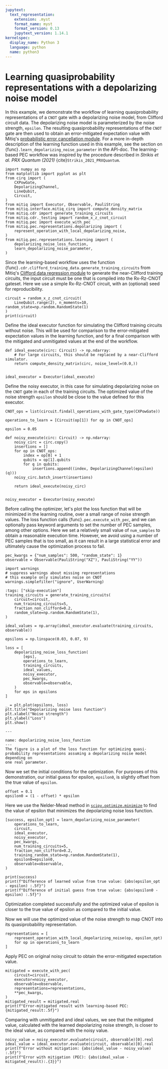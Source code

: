 ```yaml
---
jupytext:
  text_representation:
    extension: .myst
    format_name: myst
    format_version: 0.13
    jupytext_version: 1.14.1
kernelspec:
  display_name: Python 3
  language: python
  name: python3
---
```


# Learning quasiprobability representations with a depolarizing noise model

In this example, we demonstrate the workflow of learning quasiprobability representations of a `CNOT` gate with a depolarizing noise model,
from Clifford circuit data.
The depolarizing noise model is parameterized by the noise strength, `epsilon`.
The resulting quasiprobability representations of the `CNOT` gate are then used to obtain an error-mitigated expectation value with Mitiq's
[probabilistic error cancellation module](../guide/pec.md).
For a more in-depth description of the learning function used in this example, see the section on {func}`.learn_depolarizing_noise_parameter`
in the API-doc.
The learning-based PEC workflow was inspired by the procedure described in *Strikis et al. PRX Quantum (2021)* {cite}`Strikis_2021_PRXQuantum`.

```{code-cell} ipython3
import numpy as np
from matplotlib import pyplot as plt
from cirq import (
    CXPowGate,
    DepolarizingChannel,
    LineQubit,
    Circuit,
)
from mitiq import Executor, Observable, PauliString
from mitiq.interface.mitiq_cirq import compute_density_matrix
from mitiq.cdr import generate_training_circuits
from mitiq.cdr._testing import random_x_z_cnot_circuit
from mitiq.pec import execute_with_pec
from mitiq.pec.representations.depolarizing import (
    represent_operation_with_local_depolarizing_noise,
)
from mitiq.pec.representations.learning import (
    depolarizing_noise_loss_function,
    learn_depolarizing_noise_parameter,
)
```

Since the learning-based workflow uses the function {func}`.cdr.clifford_training_data.generate_training_circuits` from Mitiq's [Clifford data regression module](../guide/cdr.md) to generate the near-Clifford training circuits, the input circuit must be one that is compiled into the Rx-Rz-CNOT gateset.
Here we use a simple Rx-Rz-CNOT circuit, with an (optional) seed for reproducibility.

```{code-cell} ipython3
circuit = random_x_z_cnot_circuit(
    LineQubit.range(2), n_moments=10, random_state=np.random.RandomState(1)
)
print(circuit)
```

Define the ideal executor function for simulating the Clifford training circuits without noise.
This will be used for comparison to the error-mitigated expectation values in the learning function, and for a final comparison with the
mitigated and unmitigated values at the end of the workflow.

```{code-cell} ipython3
def ideal_execute(circ: Circuit) -> np.ndarray:
    # For large circuits, this should be replaced by a near-Clifford simulator.
    return compute_density_matrix(circ, noise_level=(0.0,))


ideal_executor = Executor(ideal_execute)
```

Define the noisy executor, in this case for simulating depolarizing noise on the `CNOT` gate in each of the training circuits.
The optimized value of the noise strength `epsilon` should be close to the value defined for this executor.

```{code-cell} ipython3
CNOT_ops = list(circuit.findall_operations_with_gate_type(CXPowGate))

operations_to_learn = [Circuit(op[1]) for op in CNOT_ops]

epsilon = 0.05

def noisy_execute(circ: Circuit) -> np.ndarray:
    noisy_circ = circ.copy()
    insertions = []
    for op in CNOT_ops:
        index = op[0] + 1
        qubits = op[1].qubits
        for q in qubits:
            insertions.append((index, DepolarizingChannel(epsilon)(q)))
    noisy_circ.batch_insert(insertions)

    return ideal_execute(noisy_circ)


noisy_executor = Executor(noisy_execute)
```

Before calling the optimizer, let's plot the loss function that will be minimized in the learning routine, over a small range of noise strength values.
The loss function calls {func}`.pec.execute_with_pec`, and we can optionally pass keyword arguments to set the number of PEC samples, among other options.
Here we set a relatively small value of `num_samples` to obtain a reasonable execution time.
However, we avoid using a number of PEC samples that is too small, as it can result in a large statistical error and ultimately cause the optimization process to fail.

```{code-cell} ipython3
pec_kwargs = {"num_samples": 500, "random_state": 1}
observable = Observable(PauliString("XZ"), PauliString("YY"))

import warnings
# suppress warnings about missing representations
# this example only simulates noise on CNOT
warnings.simplefilter("ignore", UserWarning)
```

```{code-cell} ipython3
:tags: ["skip-execution"]
training_circuits = generate_training_circuits(
    circuit=circuit,
    num_training_circuits=5,
    fraction_non_clifford=0.2,
    random_state=np.random.RandomState(1),
)

ideal_values = np.array(ideal_executor.evaluate(training_circuits, observable))

epsilons = np.linspace(0.03, 0.07, 9)

loss = [
    depolarizing_noise_loss_function(
        [eps],
        operations_to_learn,
        training_circuits,
        ideal_values,
        noisy_executor,
        pec_kwargs,
        observable=observable,
    )
    for eps in epsilons
]

_ = plt.plot(epsilons, loss)
plt.title("Depolarizing noise loss function")
plt.xlabel("Noise strength")
plt.ylabel("Loss")
plt.show()
```

```{figure} ../_thumbnails/learn-depolarizing.png
---

name: depolarizing_noise_loss_function
---
The figure is a plot of the loss function for optimizing quasi-probability representations assuming a depolarizing noise model depending on
one real parameter.
```

Now we set the initial conditions for the optimization. For purposes of this demonstration, our initial guess for epsilon, `epsilon0`, is
slightly offset from the true value of `epsilon`.

```{code-cell} ipython3
offset = 0.1
epsilon0 = (1 - offset) * epsilon
```

Here we use the Nelder-Mead method in [`scipy.optimize.minimize`](https://docs.scipy.org/doc/scipy/reference/generated/scipy.optimize.minimize.html)
to find the value of epsilon that minimizes the depolarizing noise loss function.

```{code-cell} ipython3
[success, epsilon_opt] = learn_depolarizing_noise_parameter(
    operations_to_learn,
    circuit,
    ideal_executor,
    noisy_executor,
    pec_kwargs,
    num_training_circuits=5,
    fraction_non_clifford=0.2,
    training_random_state=np.random.RandomState(1),
    epsilon0=epsilon0,
    observable=observable,
)

print(success)
print(f"Difference of learned value from true value: {abs(epsilon_opt - epsilon) :.5f}")
print(f"Difference of initial guess from true value: {abs(epsilon0 - epsilon) :.5f}")
```

Optimization completed successfully and the optimized value of epsilon is closer to the true value of epsilon as compared to the initial value.

Now we will use the optimized value of the noise strength to map CNOT into its quasiprobability representation.

```{code-cell} ipython3
representations = [
    represent_operation_with_local_depolarizing_noise(op, epsilon_opt)
    for op in operations_to_learn
]
```

Apply PEC on original noisy circuit to obtain the error-mitigated expectation value.

```{code-cell} ipython3
mitigated = execute_with_pec(
    circuit=circuit,
    executor=noisy_executor,
    observable=observable,
    representations=representations,
    **pec_kwargs,
)
mitigated_result = mitigated.real
print(f"Error-mitigated result with learning-based PEC: {mitigated_result:.5f}")
```

Comparing with unmitigated and ideal values, we see that the mitigated value, calculated with the learned depolarizing noise strength,
is closer to the ideal value, as compared with the noisy value.

```{code-cell} ipython3
noisy_value = noisy_executor.evaluate(circuit, observable)[0].real
ideal_value = ideal_executor.evaluate(circuit, observable)[0].real
print(f"Error without mitigation: {abs(ideal_value - noisy_value) :.5f}")
print(f"Error with mitigation (PEC): {abs(ideal_value - mitigated_result):.{3}}")
```
